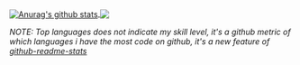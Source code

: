 <a href="https://github.com/layaxx">
  <img align="center" src="https://github-readme-stats.anuraghazra1.vercel.app/api?username=layaxx&show_icons=true&include_all_commits=true&hide=stars&theme=radical" alt="Anurag's github stats" />
</a>
<a href="https://github.com/layaxx">
  <img align="center" src="https://github-readme-stats.vercel.app/api/top-langs/?username=layaxx&layout=compact&theme=radical" />
</a>

*NOTE: Top languages does not indicate my skill level, it's a github metric of which languages i have the most code on github, it's a new feature of [github-readme-stats](https://github.com/anuraghazra/github-readme-stats)*
